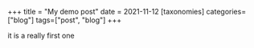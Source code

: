 +++
title = "My demo post"
date = 2021-11-12
[taxonomies]
categories=["blog"]
tags=["post", "blog"]
+++

it is a really first one
